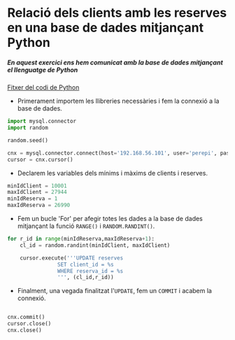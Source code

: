 # **Relació dels clients amb les reserves en una base de dades mitjançant Python** 

##### En aquest exercici ens hem comunicat amb la base de dades mitjançant el llenguatge de Python

[Fitxer del codi de Python](./relacio_clients.py)

- Primerament importem les llibreries necessàries i fem la connexió a la base de dades.
```py
import mysql.connector
import random

random.seed()

cnx = mysql.connector.connect(host='192.168.56.101', user='perepi', password='pastanaga', database='db_hotels')
cursor = cnx.cursor()
 ```
- Declarem les variables dels mínims i màxims de clients i reserves.
```py 
minIdClient = 10001
maxIdClient = 27944
minIdReserva = 1
maxIdReserva = 26990
```
- Fem un bucle 'For' per afegir totes les dades a la base de dades mitjançant la funció `RANGE()` i `RANDOM.RANDINT()`.
```py 
for r_id in range(minIdReserva,maxIdReserva+1):
    cl_id = random.randint(minIdClient, maxIdClient)

    cursor.execute('''UPDATE reserves
                SET client_id = %s
                WHERE reserva_id = %s
                ''', (cl_id,r_id))
```
- Finalment, una vegada finalitzat l'`UPDATE`, fem un `COMMIT` i acabem la connexió.
```py

cnx.commit()
cursor.close()
cnx.close()

```
